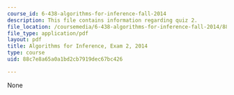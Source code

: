 ```yaml
---
course_id: 6-438-algorithms-for-inference-fall-2014
description: This file contains information regarding quiz 2.
file_location: /coursemedia/6-438-algorithms-for-inference-fall-2014/88c7e8a65a0a1bd2cb7919dec67bc426_MIT6_438F14_q14_2.pdf
file_type: application/pdf
layout: pdf
title: Algorithms for Inference, Exam 2, 2014
type: course
uid: 88c7e8a65a0a1bd2cb7919dec67bc426

---
```

None
